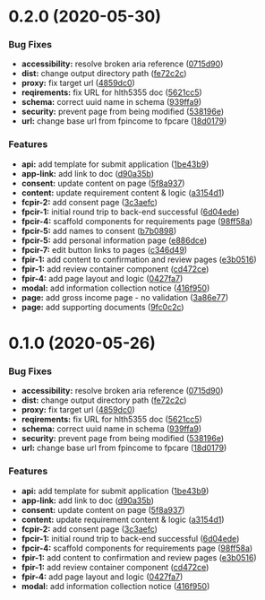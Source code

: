 <a name="0.2.0"></a>

# 0.2.0 (2020-05-30)

### Bug Fixes

- **accessibility:** resolve broken aria reference ([0715d90](https://github.com/bcgov/moh-fpincome/commit/0715d90))
- **dist:** change output directory path ([fe72c2c](https://github.com/bcgov/moh-fpincome/commit/fe72c2c))
- **proxy:** fix target url ([4859dc0](https://github.com/bcgov/moh-fpincome/commit/4859dc0))
- **reqirements:** fix URL for hlth5355 doc ([5621cc5](https://github.com/bcgov/moh-fpincome/commit/5621cc5))
- **schema:** correct uuid name in schema ([939ffa9](https://github.com/bcgov/moh-fpincome/commit/939ffa9))
- **security:** prevent page from being modified ([538196e](https://github.com/bcgov/moh-fpincome/commit/538196e))
- **url:** change base url from fpincome to fpcare ([18d0179](https://github.com/bcgov/moh-fpincome/commit/18d0179))

### Features

- **api:** add template for submit application ([1be43b9](https://github.com/bcgov/moh-fpincome/commit/1be43b9))
- **app-link:** add link to doc ([d90a35b](https://github.com/bcgov/moh-fpincome/commit/d90a35b))
- **consent:** update content on page ([5f8a937](https://github.com/bcgov/moh-fpincome/commit/5f8a937))
- **content:** update requirement content & logic ([a3154d1](https://github.com/bcgov/moh-fpincome/commit/a3154d1))
- **fcpir-2:** add consent page ([3c3aefc](https://github.com/bcgov/moh-fpincome/commit/3c3aefc))
- **fpcir-1:** initial round trip to back-end successful ([6d04ede](https://github.com/bcgov/moh-fpincome/commit/6d04ede))
- **fpcir-4:** scaffold components for requirements page ([98ff58a](https://github.com/bcgov/moh-fpincome/commit/98ff58a))
- **fpcir-5:** add names to consent ([b7b0898](https://github.com/bcgov/moh-fpincome/commit/b7b0898))
- **fpcir-5:** add personal information page ([e886dce](https://github.com/bcgov/moh-fpincome/commit/e886dce))
- **fpcir-7:** edit button links to pages ([c346d49](https://github.com/bcgov/moh-fpincome/commit/c346d49))
- **fpir-1:** add content to confirmation and review pages ([e3b0516](https://github.com/bcgov/moh-fpincome/commit/e3b0516))
- **fpir-1:** add review container component ([cd472ce](https://github.com/bcgov/moh-fpincome/commit/cd472ce))
- **fpir-4:** add page layout and logic ([0427fa7](https://github.com/bcgov/moh-fpincome/commit/0427fa7))
- **modal:** add information collection notice ([416f950](https://github.com/bcgov/moh-fpincome/commit/416f950))
- **page:** add gross income page - no validation ([3a86e77](https://github.com/bcgov/moh-fpincome/commit/3a86e77))
- **page:** add supporting documents ([9fc0c2c](https://github.com/bcgov/moh-fpincome/commit/9fc0c2c))

# 0.1.0 (2020-05-26)

### Bug Fixes

- **accessibility:** resolve broken aria reference ([0715d90](https://github.com/bcgov/moh-fpincome/commit/0715d90424b644c29cc02dcd903b101309070ff1))
- **dist:** change output directory path ([fe72c2c](https://github.com/bcgov/moh-fpincome/commit/fe72c2cb67a3adb8911d4bbf5f02e6f83b60259e))
- **proxy:** fix target url ([4859dc0](https://github.com/bcgov/moh-fpincome/commit/4859dc0e5e3c39ebad3306a4bbc5af399fe27aa4))
- **reqirements:** fix URL for hlth5355 doc ([5621cc5](https://github.com/bcgov/moh-fpincome/commit/5621cc5954c16a2ad4a12dd02f5c961a7f78c583))
- **schema:** correct uuid name in schema ([939ffa9](https://github.com/bcgov/moh-fpincome/commit/939ffa9d6d205386b50a4700c59bd5574e5cfd42))
- **security:** prevent page from being modified ([538196e](https://github.com/bcgov/moh-fpincome/commit/538196e30cea4cb7e95f0d9cd573004dd0c55500))
- **url:** change base url from fpincome to fpcare ([18d0179](https://github.com/bcgov/moh-fpincome/commit/18d017916334af0ef90b31052a89af4ed50e8fd1))

### Features

- **api:** add template for submit application ([1be43b9](https://github.com/bcgov/moh-fpincome/commit/1be43b94d7f38c6ce8449f95921a13dd2e4e084b))
- **app-link:** add link to doc ([d90a35b](https://github.com/bcgov/moh-fpincome/commit/d90a35b5d8a98cbe00e700972de681fd26fa90c6))
- **consent:** update content on page ([5f8a937](https://github.com/bcgov/moh-fpincome/commit/5f8a937c48c79a0c7dcf1f39d8592fe4569b6805))
- **content:** update requirement content & logic ([a3154d1](https://github.com/bcgov/moh-fpincome/commit/a3154d1efe28fd981b437c6d275012cd07617d9c))
- **fcpir-2:** add consent page ([3c3aefc](https://github.com/bcgov/moh-fpincome/commit/3c3aefc29c1dac3485644816d29d391f38ff1072))
- **fpcir-1:** initial round trip to back-end successful ([6d04ede](https://github.com/bcgov/moh-fpincome/commit/6d04ede62204106a15ef2c2c86d0e0b4b2f4c793))
- **fpcir-4:** scaffold components for requirements page ([98ff58a](https://github.com/bcgov/moh-fpincome/commit/98ff58a39ba9366c7b094bf7bec0b8f320a3be82))
- **fpir-1:** add content to confirmation and review pages ([e3b0516](https://github.com/bcgov/moh-fpincome/commit/e3b0516f56702476c617a7a8bf0bb696a12c065a))
- **fpir-1:** add review container component ([cd472ce](https://github.com/bcgov/moh-fpincome/commit/cd472ceea8c31796c419493c6ad2fcac40a4f99b))
- **fpir-4:** add page layout and logic ([0427fa7](https://github.com/bcgov/moh-fpincome/commit/0427fa75f681bc6a7688b4bfedca59047c15d3b1))
- **modal:** add information collection notice ([416f950](https://github.com/bcgov/moh-fpincome/commit/416f95026a029df00a02ef9d9b12833a49952c4a))
